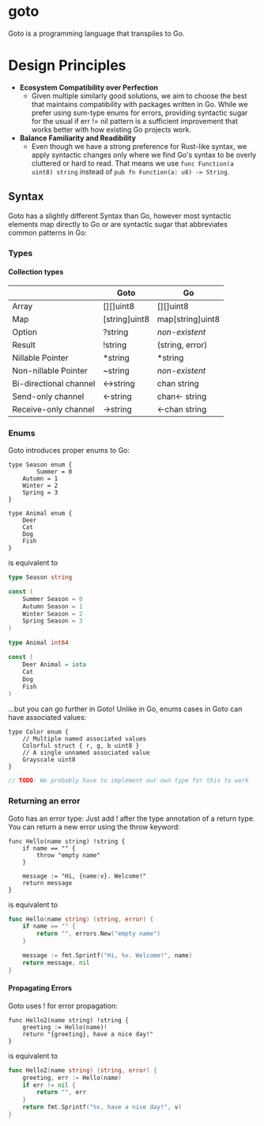 # goto
Goto is a programming language that transpiles to Go.

# Design Principles
- **Ecosystem Compatibility over Perfection**
  - Given multiple similarly good solutions, we aim to choose the best that maintains compatibility with packages written in Go. While we prefer using sum-type enums for errors, providing syntactic sugar for the usual if err != nil pattern is a sufficient improvement that works better with how existing Go projects work.
- **Balance Familiarity and Readibility**
  - Even though we have a strong preference for Rust-like syntax, we apply syntactic changes only where we find Go's syntax to be overly cluttered or hard to read. That means we use `func Function(a uint8) string` instead of `pub fn Function(a: u8) -> String`.

## Syntax
Goto has a slightly different Syntax than Go, however most syntactic elements map directly to Go or are syntactic sugar that abbreviates common patterns in Go:

### Types
#### Collection types
|        		 | Goto			| Go
|------------------------|----------------------|----------
| Array  		 | [][]uint8		| [][]uint8
| Map    		 | [string]uint8	| map[string]uint8
| Option 		 | ?string		| *non-existent*
| Result    		 | !string		| (string, error)
| Nillable Pointer	 | *string		| *string
| Non-nillable Pointer	 | ~string		| *non-existent*
| Bi-directional channel | <->string		| chan string
| Send-only channel	 | <-string		| chan<- string
| Receive-only channel	 | ->string		| <-chan string

### Enums
Goto introduces proper enums to Go:

```goto
type Season enum {
        Summer = 0
	Autumn = 1
	Winter = 2
  	Spring = 3
}

type Animal enum {
	Deer
	Cat
	Dog
	Fish
}
```

is equivalent to

```go
type Season string

const (
	Summer Season = 0
	Autumn Season = 1
	Winter Season = 2
	Spring Season = 3
)

type Animal int64

const (
	Deer Animal = iota
	Cat
	Dog
	Fish
)
```

...but you can go further in Goto! Unlike in Go, enums cases in Goto can have associated values:

```goto
type Color enum {
	// Multiple named associated values
	Colorful struct { r, g, b uint8 }
	// A single unnamed associated value
	Grayscale uint8
}
```

```go
// TODO: We probably have to implement our own type for this to work
```
### Returning an error
Goto has an error type: Just add ! after the type annotation of a return type.
You can return a new error using the throw keyword:
```goto
func Hello(name string) !string {
	if name == "" {
		throw "empty name"
	}

	message := "Hi, {name:v}. Welcome!"
	return message
}
```

is equivalent to

```go
func Hello(name string) (string, error) {
	if name == "" {
		return "", errors.New("empty name")
	}

	message := fmt.Sprintf("Hi, %v. Welcome!", name)
	return message, nil
}
```

#### Propagating Errors
Goto uses ! for error propagation:
```goto
func Hello2(name string) !string {
	greeting := Hello(name)!
	return "{greeting}, have a nice day!"
}
```

is equivalent to

```go
func Hello2(name string) (string, error) {
	greeting, err := Hello(name)
	if err != nil {
		return "", err
	}
	return fmt.Sprintf("%v, have a nice day!", v)
}
```

